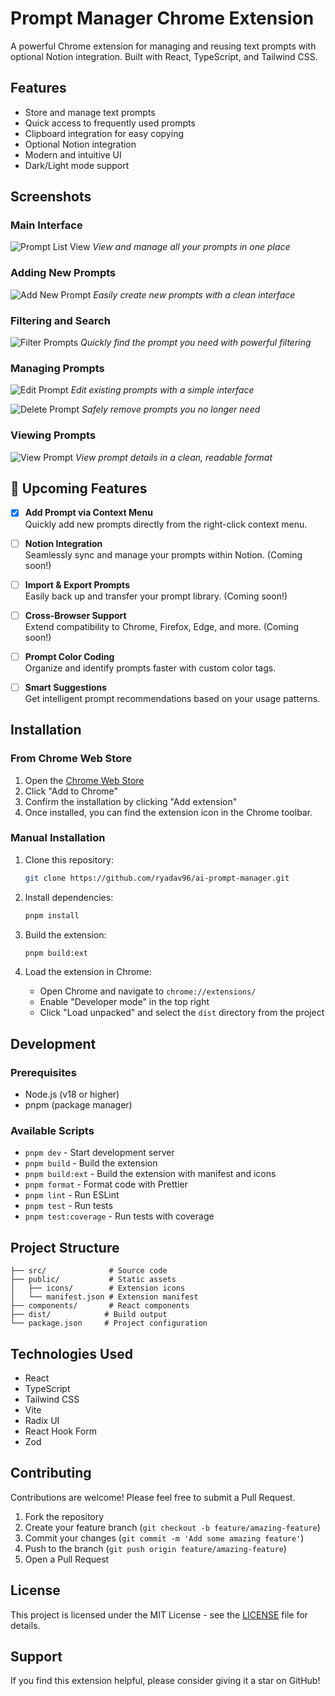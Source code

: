 # Prompt Manager Chrome Extension

A powerful Chrome extension for managing and reusing text prompts with optional Notion integration. Built with React, TypeScript, and Tailwind CSS.

## Features

- Store and manage text prompts
- Quick access to frequently used prompts
- Clipboard integration for easy copying
- Optional Notion integration
- Modern and intuitive UI
- Dark/Light mode support

## Screenshots

### Main Interface

![Prompt List View](images/prompt-list.png)
_View and manage all your prompts in one place_

### Adding New Prompts

![Add New Prompt](images/add-new-prompt.png)
_Easily create new prompts with a clean interface_

### Filtering and Search

![Filter Prompts](images/filter-prompt.png)
_Quickly find the prompt you need with powerful filtering_

### Managing Prompts

![Edit Prompt](images/edit-prompt.png)
_Edit existing prompts with a simple interface_

![Delete Prompt](images/delete-prompt.png)
_Safely remove prompts you no longer need_

### Viewing Prompts

![View Prompt](images/view-prompt.png)
_View prompt details in a clean, readable format_

## 🚀 Upcoming Features

- [x] **Add Prompt via Context Menu**  
      Quickly add new prompts directly from the right-click context menu.

- [ ] **Notion Integration**  
      Seamlessly sync and manage your prompts within Notion.
      (Coming soon!)
- [ ] **Import & Export Prompts**  
      Easily back up and transfer your prompt library.
      (Coming soon!)

- [ ] **Cross-Browser Support**  
      Extend compatibility to Chrome, Firefox, Edge, and more.
      (Coming soon!)

- [ ] **Prompt Color Coding**  
      Organize and identify prompts faster with custom color tags.

- [ ] **Smart Suggestions**  
      Get intelligent prompt recommendations based on your usage patterns.

## Installation

<!-- https://chromewebstore.google.com/detail/prompt-manager/ecgpejhpjiednknijpjeindhohflaibf?authuser=0&hl=en-GB -->

### From Chrome Web Store

1. Open the [Chrome Web Store](https://chrome.google.com/webstore/detail/prompt-manager/ecgpejhpjiednknijpjeindhohflaibf)
2. Click "Add to Chrome"
3. Confirm the installation by clicking "Add extension"
4. Once installed, you can find the extension icon in the Chrome toolbar.

### Manual Installation

1. Clone this repository:

   ```bash
   git clone https://github.com/ryadav96/ai-prompt-manager.git
   ```

2. Install dependencies:

   ```bash
   pnpm install
   ```

3. Build the extension:

   ```bash
   pnpm build:ext
   ```

4. Load the extension in Chrome:
   - Open Chrome and navigate to `chrome://extensions/`
   - Enable "Developer mode" in the top right
   - Click "Load unpacked" and select the `dist` directory from the project

## Development

### Prerequisites

- Node.js (v18 or higher)
- pnpm (package manager)

### Available Scripts

- `pnpm dev` - Start development server
- `pnpm build` - Build the extension
- `pnpm build:ext` - Build the extension with manifest and icons
- `pnpm format` - Format code with Prettier
- `pnpm lint` - Run ESLint
- `pnpm test` - Run tests
- `pnpm test:coverage` - Run tests with coverage

## Project Structure

```
├── src/              # Source code
├── public/           # Static assets
│   ├── icons/        # Extension icons
│   └── manifest.json # Extension manifest
├── components/       # React components
├── dist/            # Build output
└── package.json     # Project configuration
```

## Technologies Used

- React
- TypeScript
- Tailwind CSS
- Vite
- Radix UI
- React Hook Form
- Zod

## Contributing

Contributions are welcome! Please feel free to submit a Pull Request.

1. Fork the repository
2. Create your feature branch (`git checkout -b feature/amazing-feature`)
3. Commit your changes (`git commit -m 'Add some amazing feature'`)
4. Push to the branch (`git push origin feature/amazing-feature`)
5. Open a Pull Request

## License

This project is licensed under the MIT License - see the [LICENSE](LICENSE) file for details.

## Support

If you find this extension helpful, please consider giving it a star on GitHub!
